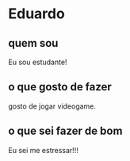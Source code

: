 #  Eduardo

## quem sou
 Eu sou estudante!

## o que gosto de fazer
gosto de jogar videogame.

## o que sei fazer de bom
Eu sei me estressar!!!